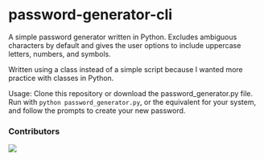 # password-generator-cli

A simple password generator written in Python. Excludes ambiguous characters by default and gives the user options to include uppercase letters, numbers, and symbols.

Written using a class instead of a simple script because I wanted more practice with classes in Python.

Usage: Clone this repository or download the password_generator.py file. Run with ```python password_generator.py```, or the equivalent for your system, and follow the prompts to create your new password.

### Contributors

[![](https://codeberg.org/avatars/728382900bd1302d92cfbebc01ee00ef)](https://codeberg.org/agileDesigner)
